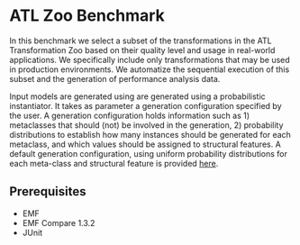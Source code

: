 # ATL Zoo Benchmark

In this benchmark we select a subset of the transformations in the ATL Transformation Zoo based on their quality level and usage in
real-world applications. 
We specifically include only transformations that may be used in production environments. 
We automatize the sequential execution of this subset and the generation of performance analysis data.

Input models are generated using are generated using a probabilistic instantiator.
It takes as parameter a generation configuration specified by the user.
A generation configuration holds information such as 1) metaclasses that should (not) be involved in the generation, 2) probability distributions to establish how many instances should be generated for each metaclass, and which values should be assigned
to structural features. 
A default generation configuration, using uniform probability distributions for each meta-class and structural feature is provided [here](https://github.com/atlanmod/mondo-atlzoo-benchmark/blob/master/eu.opensourceprojects.mondo.benchmarks.transformationzoo/src/eu/opensourceprojects/mondo/benchmarks/transformationzoo/instantiator/impl/DefaultGeneratorConfiguration.java).

## Prerequisites

* EMF
* EMF Compare 1.3.2
* JUnit


